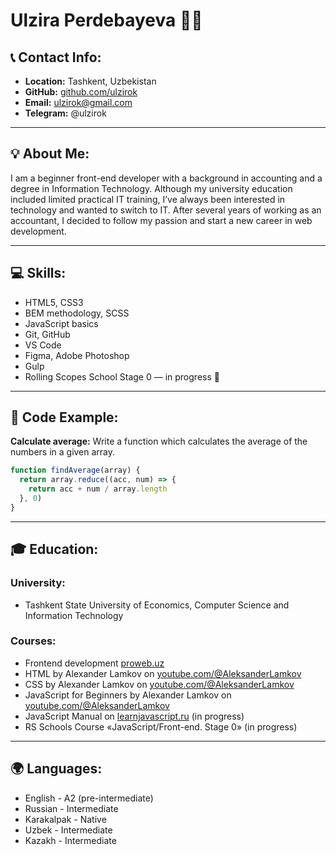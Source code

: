 # Ulzira Perdebayeva 👩‍💻

## 📞 Contact Info:
- **Location:** Tashkent, Uzbekistan
- **GitHub:** [github.com/ulzirok](https://github.com/ulzirok)
- **Email:** ulzirok@gmail.com
- **Telegram:** @ulzirok

---

## 💡 About Me:
I am a beginner front-end developer with a background in accounting and a degree in Information Technology. Although my university education included limited practical IT training, I’ve always been interested in technology and wanted to switch to IT. After several years of working as an accountant, I decided to follow my passion and start a new career in web development.

---

## 💻 Skills:
- HTML5, CSS3
- BEM methodology, SCSS
- JavaScript basics
- Git, GitHub
- VS Code
- Figma, Adobe Photoshop
- Gulp
- Rolling Scopes School Stage 0 — in progress 🧩

---

## 🔣 Code Example:
**Calculate average:** Write a function which calculates the average of the numbers in a given array.

```javascript
function findAverage(array) {
  return array.reduce((acc, num) => {
    return acc + num / array.length
  }, 0)
}
```

---

## 🎓 Education:
### University: 
- Tashkent State University of Economics, Computer Science and Information Technology
### Courses:
- Frontend development [proweb.uz](https://proweb.uz/uz/courses/web-development)
- HTML by Alexander Lamkov on [youtube.com/@AleksanderLamkov](https://www.youtube.com/watch?v=yE4Rlp0OeVc&list=PL0MUAHwery4ot0KmgGxlBSB7rXssLeA6h)
- CSS by Alexander Lamkov on [youtube.com/@AleksanderLamkov](https://www.youtube.com/watch?v=PEQ3i9q3ez8&list=PL0MUAHwery4o9I7QQVj_RP4ZVpmdx6evz)
- JavaScript for Beginners by Alexander Lamkov on [youtube.com/@AleksanderLamkov](https://www.youtube.com/watch?v=nCgFdChjnds&list=PL0MUAHwery4qn4Y27iUxmzC-JiauX7vSL)
- JavaScript Manual on [learnjavascript.ru](https://learn.javascript.ru/first-steps) (in progress)
- RS Schools Course «JavaScript/Front-end. Stage 0» (in progress)

---

## 🌍 Languages:
- English - A2 (pre-intermediate)
- Russian - Intermediate
- Karakalpak - Native
- Uzbek - Intermediate
- Kazakh - Intermediate


